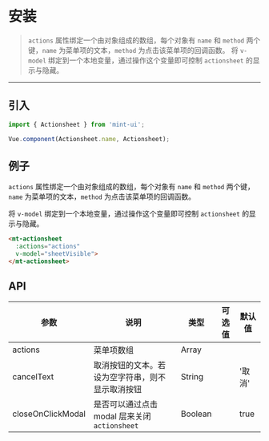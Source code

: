 # 安装

> `actions` 属性绑定一个由对象组成的数组，每个对象有 `name` 和 `method` 两个键，`name` 为菜单项的文本，`method` 为点击该菜单项的回调函数。
> 将 `v-model` 绑定到一个本地变量，通过操作这个变量即可控制 `actionsheet` 的显示与隐藏。

-------------

## 引入

```javascript
import { Actionsheet } from 'mint-ui';

Vue.component(Actionsheet.name, Actionsheet);
```

## 例子

`actions` 属性绑定一个由对象组成的数组，每个对象有 `name` 和 `method` 两个键，`name` 为菜单项的文本，`method` 为点击该菜单项的回调函数。

将 `v-model` 绑定到一个本地变量，通过操作这个变量即可控制 `actionsheet` 的显示与隐藏。

```html
<mt-actionsheet
  :actions="actions"
  v-model="sheetVisible">
</mt-actionsheet>
```

## API
| 参数 | 说明 | 类型 | 可选值 | 默认值 |
|------|-------|---------|-------|--------|
| actions | 菜单项数组 | Array | | |
| cancelText | 取消按钮的文本。若设为空字符串，则不显示取消按钮 | String | | '取消' |
| closeOnClickModal | 是否可以通过点击 modal 层来关闭 `actionsheet` | Boolean | | true |
